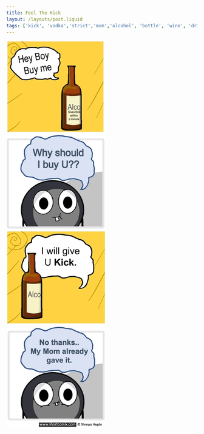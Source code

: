 ```yaml
---
title: Feel The Kick
layout: /layouts/post.liquid
tags: ['kick', 'vodka','strict','mom','alcohol', 'bottle', 'wine', 'drink', 'buy', 'super mart', 'life']
---
```


<img class="back comicimg" src="./comic.jpg" style="aspect-ratio:  0.26;" />